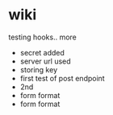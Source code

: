 # wiki
testing hooks..
more
 * secret added
 * server url used
 * storing key
 * first test of post endpoint
 * 2nd
 * form format
 * form format
